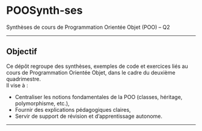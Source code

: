 # POOSynth-ses

Synthèses de cours de Programmation Orientée Objet (POO) – Q2

---

## Objectif

Ce dépôt regroupe des synthèses, exemples de code et exercices liés au cours de Programmation Orientée Objet, dans le cadre du deuxième quadrimestre.  
Il vise à :
- Centraliser les notions fondamentales de la POO (classes, héritage, polymorphisme, etc.),
- Fournir des explications pédagogiques claires,
- Servir de support de révision et d’apprentissage autonome.

---
